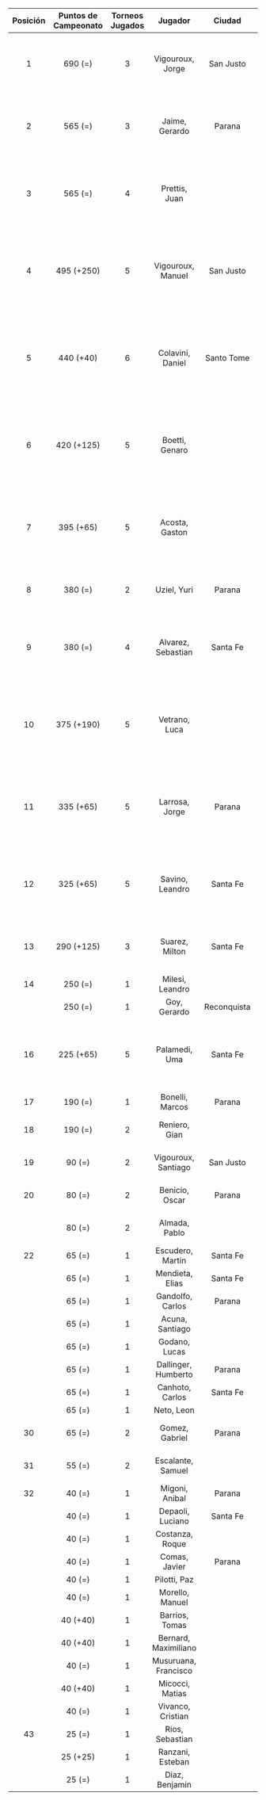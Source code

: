 |  Posición  |  Puntos de Campeonato  |  Torneos Jugados  |       Jugador        |   Ciudad    |  Afiliación  |                          Puntos sumados                          |
|:----------:|:----------------------:|:-----------------:|:--------------------:|:-----------:|:------------:|:----------------------------------------------------------------:|
|     1      |        690 (=)         |         3         |   Vigouroux, Jorge   |  San Justo  | Tiro Federal |                250 (T04) + 250 (T06) + 190 (T05)                 |
|     2      |        565 (=)         |         3         |    Jaime, Gerardo    |   Parana    |   Aspatem    |                250 (T02) + 190 (T06) + 125 (T01)                 |
|     3      |        565 (=)         |         4         |    Prettis, Juan     |             |              |           250 (T03) + 125 (T02) + 125 (T04) + 65 (T01)           |
|     4      |       495 (+250)       |         5         |  Vigouroux, Manuel   |  San Justo  | Tiro Federal |      250 (T07) + 125 (T06) + 40 (T03) + 40 (T04) + 40 (T05)      |
|     5      |       440 (+40)        |         6         |   Colavini, Daniel   | Santo Tome  |   Atemeli    | 190 (T01) + 65 (T06) + 65 (T03) + 40 (T02) + 40 (T07) + 40 (T05) |
|     6      |       420 (+125)       |         5         |    Boetti, Genaro    |             |              |      125 (T04) + 125 (T07) + 65 (T05) + 65 (T06) + 40 (T03)      |
|     7      |       395 (+65)        |         5         |    Acosta, Gaston    |             |              |      125 (T05) + 125 (T06) + 65 (T07) + 40 (T02) + 40 (T04)      |
|     8      |        380 (=)         |         2         |     Uziel, Yuri      |   Parana    | Tiro Federal |                      190 (T02) + 190 (T04)                       |
|     9      |        380 (=)         |         4         |  Alvarez, Sebastian  |  Santa Fe   |   Atemeli    |           125 (T03) + 125 (T01) + 65 (T04) + 65 (T02)            |
|     10     |       375 (+190)       |         5         |    Vetrano, Luca     |             |              |      190 (T07) + 65 (T05) + 40 (T06) + 40 (T04) + 40 (T03)       |
|     11     |       335 (+65)        |         5         |    Larrosa, Jorge    |   Parana    | Tiro Federal |      125 (T02) + 65 (T07) + 65 (T01) + 40 (T06) + 40 (T03)       |
|     12     |       325 (+65)        |         5         |   Savino, Leandro    |  Santa Fe   |   Atemeli    |       65 (T05) + 65 (T07) + 65 (T01) + 65 (T02) + 65 (T03)       |
|     13     |       290 (+125)       |         3         |    Suarez, Milton    |  Santa Fe   |              |                 125 (T03) + 125 (T07) + 40 (T01)                 |
|     14     |        250 (=)         |         1         |   Milesi, Leandro    |             |              |                            250 (T05)                             |
|            |        250 (=)         |         1         |     Goy, Gerardo     | Reconquista |    ATMAR     |                            250 (T01)                             |
|     16     |       225 (+65)        |         5         |    Palamedi, Uma     |  Santa Fe   |   Atemeli    |       65 (T05) + 65 (T07) + 40 (T02) + 30 (T03) + 25 (T06)       |
|     17     |        190 (=)         |         1         |   Bonelli, Marcos    |   Parana    |   Aspatem    |                            190 (T03)                             |
|     18     |        190 (=)         |         2         |    Reniero, Gian     |             |              |                       125 (T05) + 65 (T03)                       |
|     19     |         90 (=)         |         2         | Vigouroux, Santiago  |  San Justo  | Tiro Federal |                       65 (T06) + 25 (T04)                        |
|     20     |         80 (=)         |         2         |    Benicio, Oscar    |   Parana    |   Aspatem    |                       40 (T02) + 40 (T04)                        |
|            |         80 (=)         |         2         |    Almada, Pablo     |             |              |                       40 (T06) + 40 (T02)                        |
|     22     |         65 (=)         |         1         |   Escudero, Martin   |  Santa Fe   |   Atemeli    |                             65 (T03)                             |
|            |         65 (=)         |         1         |   Mendieta, Elias    |  Santa Fe   |              |                             65 (T04)                             |
|            |         65 (=)         |         1         |   Gandolfo, Carlos   |   Parana    | Tiro Federal |                             65 (T02)                             |
|            |         65 (=)         |         1         |   Acuna, Santiago    |             |              |                             65 (T06)                             |
|            |         65 (=)         |         1         |    Godano, Lucas     |             |              |                             65 (T01)                             |
|            |         65 (=)         |         1         | Dallinger, Humberto  |   Parana    | Tiro Federal |                             65 (T04)                             |
|            |         65 (=)         |         1         |   Canhoto, Carlos    |  Santa Fe   |   Atemeli    |                             65 (T02)                             |
|            |         65 (=)         |         1         |      Neto, Leon      |             |              |                             65 (T04)                             |
|     30     |         65 (=)         |         2         |    Gomez, Gabriel    |   Parana    | Tiro Federal |                       40 (T02) + 25 (T06)                        |
|     31     |         55 (=)         |         2         |  Escalante, Samuel   |             |              |                       30 (T03) + 25 (T01)                        |
|     32     |         40 (=)         |         1         |    Migoni, Anibal    |   Parana    |   Aspatem    |                             40 (T02)                             |
|            |         40 (=)         |         1         |   Depaoli, Luciano   |  Santa Fe   |   Atemeli    |                             40 (T03)                             |
|            |         40 (=)         |         1         |   Costanza, Roque    |             |              |                             40 (T05)                             |
|            |         40 (=)         |         1         |    Comas, Javier     |   Parana    |   Aspatem    |                             40 (T06)                             |
|            |         40 (=)         |         1         |     Pilotti, Paz     |             |              |                             40 (T03)                             |
|            |         40 (=)         |         1         |   Morello, Manuel    |             |              |                             40 (T03)                             |
|            |        40 (+40)        |         1         |    Barrios, Tomas    |             |              |                             40 (T07)                             |
|            |        40 (+40)        |         1         | Bernard, Maximiliano |             |              |                             40 (T07)                             |
|            |         40 (=)         |         1         | Musuruana, Francisco |             |              |                             40 (T03)                             |
|            |        40 (+40)        |         1         |   Micocci, Matias    |             |              |                             40 (T07)                             |
|            |         40 (=)         |         1         |  Vivanco, Cristian   |             |              |                             40 (T05)                             |
|     43     |         25 (=)         |         1         |   Rios, Sebastian    |             |              |                             25 (T06)                             |
|            |        25 (+25)        |         1         |   Ranzani, Esteban   |             |              |                             25 (T07)                             |
|            |         25 (=)         |         1         |    Diaz, Benjamin    |             |              |                             25 (T04)                             |